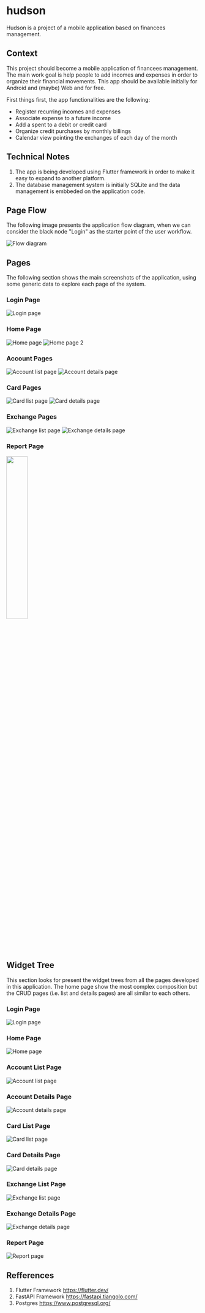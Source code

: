 # hudson
Hudson is a project of a mobile application based on financees management.

## Context
This project should become a mobile application of financees management. The main work goal is help people to add incomes and expenses in order to organize their financial movements. This app should be available initially for Android and (maybe) Web and for free.

First things first, the app functionalities are the following:
- Register recurring incomes and expenses
- Associate expense to a future income
- Add a spent to a debit or credit card
- Organize credit purchases by monthly billings
- Calendar view pointing the exchanges of each day of the month

## Technical Notes
1. The app is being developed using Flutter framework in order to make it easy to expand to another platform.
2. The database management system is initially SQLite and the data management is embbeded on the application code.

## Page Flow
The following image presents the application flow diagram, when we can consider the black node "Login" as the starter point of the user workflow.

![Flow diagram](docs/flow-diagram.png)

## Pages
The following section shows the main screenshots of the application, using some generic data to explore each page of the system.

### Login Page
![Login page](/docs/page-screenshots/LoginPage.png)

### Home Page
![Home page](/docs/page-screenshots/HomePage.png)
![Home page 2](/docs/page-screenshots/HomePage2.png)

### Account Pages
![Account list page](/docs/page-screenshots/AccountListPage.png)
![Account details page](/docs/page-screenshots/AccountDetailsPage.png)

### Card Pages
![Card list page](/docs/page-screenshots/CardListPage.png)
![Card details page](/docs/page-screenshots/CardDetailsPage.png)

### Exchange Pages
![Exchange list page](/docs/page-screenshots/ExchangeListPage.png)
![Exchange details page](/docs/page-screenshots/ExchangeDetailsPage.png)

### Report Page
<!-- ![Report page](/docs/page-screenshots/ReportPage.png, width: "50%") -->

<img src="docs/page-screenshots/ReportPage.png"  width=33% height=33%>

## Widget Tree
This section looks for present the widget trees from all the pages developed in this application. The home page show the most complex composition but the CRUD pages (i.e. list and details pages) are all similar to each others.

### Login Page
![Login page](/docs/widget-tree/Login.png)

### Home Page
![Home page](/docs/widget-tree/Home.png)

### Account List Page
![Account list page](/docs/widget-tree/AccountListPage.png)

### Account Details Page
![Account details page](/docs/widget-tree/AccountDetailsPage.png)

### Card List Page
![Card list page](/docs/widget-tree/CardListPage.png)

### Card Details Page
![Card details page](/docs/widget-tree/CardDetailsPage.png)

### Exchange List Page
![Exchange list page](/docs/widget-tree/ExchangeListPage.png)

### Exchange Details Page
![Exchange details page](/docs/widget-tree/ExchangeDetailsPage.png)

### Report Page
![Report page](/docs/widget-tree/ReportPage.png)


## Refferences
1. Flutter Framework https://flutter.dev/
1. FastAPI Framework https://fastapi.tiangolo.com/
1. Postgres https://www.postgresql.org/

